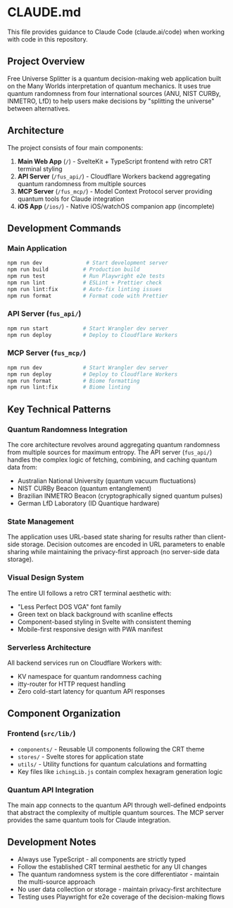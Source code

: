 # CLAUDE.md

This file provides guidance to Claude Code (claude.ai/code) when working with code in this repository.

## Project Overview

Free Universe Splitter is a quantum decision-making web application built on the Many Worlds interpretation of quantum mechanics. It uses true quantum randomness from four international sources (ANU, NIST CURBy, INMETRO, LfD) to help users make decisions by "splitting the universe" between alternatives.

## Architecture

The project consists of four main components:

1. **Main Web App** (`/`) - SvelteKit + TypeScript frontend with retro CRT terminal styling
2. **API Server** (`/fus_api/`) - Cloudflare Workers backend aggregating quantum randomness from multiple sources
3. **MCP Server** (`/fus_mcp/`) - Model Context Protocol server providing quantum tools for Claude integration
4. **iOS App** (`/ios/`) - Native iOS/watchOS companion app (incomplete)

## Development Commands

### Main Application

```bash
npm run dev              # Start development server
npm run build           # Production build
npm run test            # Run Playwright e2e tests
npm run lint            # ESLint + Prettier check
npm run lint:fix        # Auto-fix linting issues
npm run format          # Format code with Prettier
```

### API Server (`fus_api/`)

```bash
npm run start           # Start Wrangler dev server
npm run deploy          # Deploy to Cloudflare Workers
```

### MCP Server (`fus_mcp/`)

```bash
npm run dev             # Start Wrangler dev server
npm run deploy          # Deploy to Cloudflare Workers
npm run format          # Biome formatting
npm run lint:fix        # Biome linting
```

## Key Technical Patterns

### Quantum Randomness Integration

The core architecture revolves around aggregating quantum randomness from multiple sources for maximum entropy. The API server (`fus_api/`) handles the complex logic of fetching, combining, and caching quantum data from:

- Australian National University (quantum vacuum fluctuations)
- NIST CURBy Beacon (quantum entanglement)
- Brazilian INMETRO Beacon (cryptographically signed quantum pulses)
- German LfD Laboratory (ID Quantique hardware)

### State Management

The application uses URL-based state sharing for results rather than client-side storage. Decision outcomes are encoded in URL parameters to enable sharing while maintaining the privacy-first approach (no server-side data storage).

### Visual Design System

The entire UI follows a retro CRT terminal aesthetic with:

- "Less Perfect DOS VGA" font family
- Green text on black background with scanline effects
- Component-based styling in Svelte with consistent theming
- Mobile-first responsive design with PWA manifest

### Serverless Architecture

All backend services run on Cloudflare Workers with:

- KV namespace for quantum randomness caching
- itty-router for HTTP request handling
- Zero cold-start latency for quantum API responses

## Component Organization

### Frontend (`src/lib/`)

- `components/` - Reusable UI components following the CRT theme
- `stores/` - Svelte stores for application state
- `utils/` - Utility functions for quantum calculations and formatting
- Key files like `ichingLib.js` contain complex hexagram generation logic

### Quantum API Integration

The main app connects to the quantum API through well-defined endpoints that abstract the complexity of multiple quantum sources. The MCP server provides the same quantum tools for Claude integration.

## Development Notes

- Always use TypeScript - all components are strictly typed
- Follow the established CRT terminal aesthetic for any UI changes
- The quantum randomness system is the core differentiator - maintain the multi-source approach
- No user data collection or storage - maintain privacy-first architecture
- Testing uses Playwright for e2e coverage of the decision-making flows
